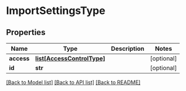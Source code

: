 # ImportSettingsType

## Properties
Name | Type | Description | Notes
------------ | ------------- | ------------- | -------------
**access** | [**list[AccessControlType]**](AccessControlType.md) |  | [optional] 
**id** | **str** |  | [optional] 

[[Back to Model list]](../README.md#documentation-for-models) [[Back to API list]](../README.md#documentation-for-api-endpoints) [[Back to README]](../README.md)


